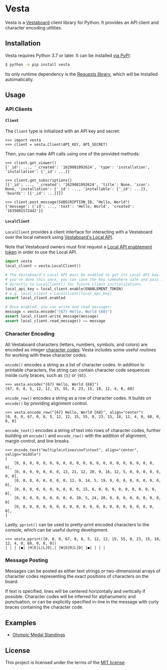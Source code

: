 # Vesta

Vesta is a [Vestaboard](https://www.vestaboard.com/) client library for Python.
It provides an API client and character encoding utilities.

## Installation

Vesta requires Python 3.7 or later. It can be installed [via PyPI][pypi]:

```sh
$ python -m pip install vesta
```

Its only runtime dependency is the [Requests library][requests], which will be
installed automatically.

[pypi]: https://pypi.org/project/vesta/
[requests]: https://requests.readthedocs.io/

## Usage

### API Clients

#### `Client`

The `Client` type is initialized with an API key and secret:

```pycon
>>> import vesta
>>> client = vesta.Client(API_KEY, API_SECRET)
```

Then, you can make API calls using one of the provided methods:

```pycon
>>> client.get_viewer()
{'_id': ..., '_created': '1629081092624', 'type': 'installation', 'installation': {'_id': ...}}

>>> client.get_subscriptions()
[{'_id': ..., '_created': '1629081092624', 'title': None, 'icon': None, 'installation': {'_id': ..., 'installable': {'_id': ...}}, 'boards': [{'_id': ...}]}]

>>> client.post_message(SUBSCRIPTION_ID, "Hello, World")
{'message': {'id': ..., 'text': 'Hello, World', 'created': '1635801572442'}}
```

#### `LocalClient`

`LocalClient` provides a client interface for interacting with a Vestaboard
over the local network using [Vestaboard's Local API](https://docs.vestaboard.com/local).

Note that Vestaboard owners must first request a
[Local API enablement token](https://www.vestaboard.com/local-api)
in order to use the Local API.

```py
import vesta
local_client = vesta.LocalClient()

# The Vestaboard's Local API must be enabled to get its Local API key. After
# you've done this once, you can save the key somewhere safe and pass it
# directly to LocalClient() for future client initializations.
local_api_key = local_client.enable(ENABLEMENT_TOKEN)
# e.g. local_client = LocalClient(local_api_key)
assert local_client.enabled

# Once enabled, you can write and read messages:
message = vesta.encode("{67} Hello, World {68}")
assert local_client.write_message(message)
assert local_client.read_message() == message
```

### Character Encoding

All Vestaboard characters (letters, numbers, symbols, and colors) are encoded
as integer [character codes](https://docs.vestaboard.com/characters). Vesta
includes some useful routines for working with these character codes.

`encode()` encodes a string as a list of character codes. In addition to
printable characters, the string can contain character code sequences inside
curly braces, such as `{5}` or `{65}`.

```pycon
>>> vesta.encode("{67} Hello, World {68}")
[67, 0, 8, 5, 12, 12, 15, 55, 0, 23, 15, 18, 12, 4, 0, 68]
```

`encode_row()` encodes a string as a row of character codes. It builds on
`encode()` by providing alignment control.

```pycon
>>> vesta.encode_row("{67} Hello, World {68}", align="center")
[0, 0, 0, 67, 0, 8, 5, 12, 12, 15, 55, 0, 23, 15, 18, 12, 4, 0, 68, 0, 0, 0]
```

`encode_text()` encodes a string of text into rows of character codes, further
building on `encode()` and `encode_row()` with the addition of alignment,
margin control, and line breaks.

```pycon
>>> encode_text("multiple\nlines\nof\ntext", align="center", valign="middle")
[
    [0, 0, 0, 0, 0, 0, 0, 0, 0, 0, 0, 0, 0, 0, 0, 0, 0, 0, 0, 0, 0, 0],
    [0, 0, 0, 0, 0, 0, 0, 13, 21, 12, 20, 9, 16, 12, 5, 0, 0, 0, 0, 0, 0, 0],
    [0, 0, 0, 0, 0, 0, 0, 0, 12, 9, 14, 5, 19, 0, 0, 0, 0, 0, 0, 0, 0, 0],
    [0, 0, 0, 0, 0, 0, 0, 0, 0, 0, 15, 6, 0, 0, 0, 0, 0, 0, 0, 0, 0, 0],
    [0, 0, 0, 0, 0, 0, 0, 0, 0, 20, 5, 24, 20, 0, 0, 0, 0, 0, 0, 0, 0, 0]
    [0, 0, 0, 0, 0, 0, 0, 0, 0, 0, 0, 0, 0, 0, 0, 0, 0, 0, 0, 0, 0, 0],
]
```

Lastly, `pprint()` can be used to pretty-print encoded characters to the
console, which can be useful during development.

```pycon
>>> vesta.pprint([0, 0, 0, 67, 0, 8, 5, 12, 12, 15, 55, 0, 23, 15, 18, 12, 4, 0, 68, 0, 0, 0])
| | | |◼︎| |H|E|L|L|O|,| |W|O|R|L|D| |◼︎| | | |
```

### Message Posting

Messages can be posted as either text strings or two-dimensional arrays of
character codes representing the exact positions of characters on the board.

If text is specified, lines will be centered horizontally and vertically if
possible. Character codes will be inferred for alphanumeric and punctuation, or
can be explicitly specified in-line in the message with curly braces containing
the character code.

## Examples

- [Olympic Medal Standings](https://gist.github.com/jparise/f3142c58d3478ff1b236ee061f541724)

## License

This project is licensed under the terms of the [MIT license](LICENSE).
